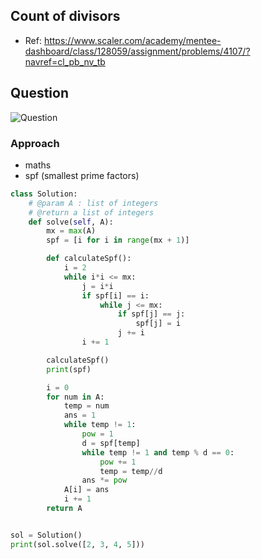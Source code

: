 
## Count of divisors
- Ref: https://www.scaler.com/academy/mentee-dashboard/class/128059/assignment/problems/4107/?navref=cl_pb_nv_tb

## Question
![Question](http://ankit-portfolio.s3-ap-southeast-1.amazonaws.com/images/datastructures/scaler/038-count-of-divisors-question.png)

### Approach
- maths
- spf (smallest prime factors)

```py
class Solution:
    # @param A : list of integers
    # @return a list of integers
    def solve(self, A):
        mx = max(A)
        spf = [i for i in range(mx + 1)]

        def calculateSpf():
            i = 2
            while i*i <= mx:
                j = i*i
                if spf[i] == i:
                    while j <= mx:
                        if spf[j] == j:
                            spf[j] = i
                        j += i
                i += 1

        calculateSpf()
        print(spf)

        i = 0
        for num in A:
            temp = num
            ans = 1
            while temp != 1:
                pow = 1
                d = spf[temp]
                while temp != 1 and temp % d == 0:
                    pow += 1
                    temp = temp//d
                ans *= pow
            A[i] = ans
            i += 1
        return A


sol = Solution()
print(sol.solve([2, 3, 4, 5]))
```